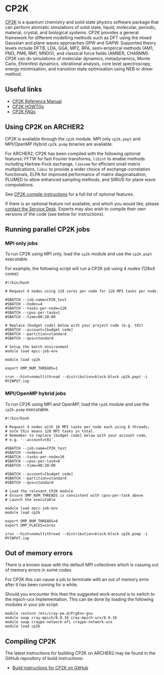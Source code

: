 # CP2K

[CP2K](https://www.cp2k.org/) is a quantum chemistry and solid state
physics software package that can perform atomistic simulations of solid
state, liquid, molecular, periodic, material, crystal, and biological
systems. CP2K provides a general framework for different modelling
methods such as DFT using the mixed Gaussian and plane waves approaches
GPW and GAPW. Supported theory levels include DFTB, LDA, GGA, MP2, RPA,
semi-empirical methods (AM1, PM3, PM6, RM1, MNDO), and classical force
fields (AMBER, CHARMM). CP2K can do simulations of molecular dynamics,
metadynamics, Monte Carlo, Ehrenfest dynamics, vibrational analysis,
core level spectroscopy, energy minimisation, and transition state
optimisation using NEB or dimer method.

## Useful links

  - [CP2K Reference Manual](https://manual.cp2k.org/#gsc.tab=0)
  - [CP2K HOWTOs](https://www.cp2k.org/howto)
  - [CP2K FAQs](https://www.cp2k.org/faq)

## Using CP2K on ARCHER2

CP2K is available through the `cp2k`
module. MPI only `cp2k.popt` and MPI/OpenMP
Hybrid `cp2k.psmp` binaries are available.

For ARCHER2, CP2K has been compiled with the following optional
features: FFTW for fast Fourier transforms,
`libint` to enable methods including
Hartree-Fock exchange, `libxsmm` for
efficient small matrix multiplications,
`libxc` to provide a wider choice of
exchange-correlation functionals, ELPA for improved performance of
matrix diagonalisation, PLUMED to allow enhanced sampling methods, and
SIRIUS for plane wave computations.

See
[CP2K compile instructions](https://github.com/cp2k/cp2k/blob/master/INSTALL.md)
for a full list of optional features.

If there is an optional feature not available, and which you would like,
please [contact the Service Desk](https://www.archer2.ac.uk/support-access/servicedesk.html).
Experts may also wish to compile their own versions of the code (see below for instructions).

## Running parallel CP2K jobs

### MPI only jobs

To run CP2K using MPI only, load the `cp2k` module and use the
`cp2k.popt` executable.

For example, the following script will run a CP2K job using 4 nodes
(128x4 cores):

```
#!/bin/bash

# Request 4 nodes using 128 cores per node for 128 MPI tasks per node.

#SBATCH --job-name=CP2K_test
#SBATCH --nodes=4
#SBATCH --tasks-per-node=128
#SBATCH --cpus-per-task=1
#SBATCH --time=00:20:00

# Replace [budget code] below with your project code (e.g. t01)
#SBATCH --account=[budget code]
#SBATCH --partition=standard
#SBATCH --qos=standard

# Setup the batch environment
module load epcc-job-env

module load cp2k

export OMP_NUM_THREADS=1

srun --hint=nomultithread --distribution=block:block cp2k.popt -i MYINPUT.inp
```

### MPI/OpenMP hybrid jobs

To run CP2K using MPI and OpenMP, load the `cp2k` module and use the
`cp2k.psmp` executable.

```
#!/bin/bash

# Request 4 nodes with 16 MPI tasks per node each using 8 threads;
# note this means 128 MPI tasks in total.
# Remember to replace [budget code] below with your account code,
# e.g. '--account=t01'.

#SBATCH --job-name=CP2K_test
#SBATCH --nodes=4
#SBATCH --tasks-per-node=16
#SBATCH --cpus-per-task=8
#SBATCH --time=00:20:00

#SBATCH --account=[budget code]
#SBATCH --partition=standard
#SBATCH --qos=standard

# Load the relevant CP2K module
# Ensure OMP_NUM_THREADS is consistent with cpus-per-task above
# Launch the executable

module load epcc-job-env
module load cp2k

export OMP_NUM_THREADS=8
export OMP_PLACES=cores

srun --hint=nomultithread --distribution=block:block cp2k.psmp -i MYINPUT.inp
```

## Out of memory errors

There is a known issue with the default MPI collectives which is casuing 
out of memory errors in some codes.

For CP2K this can cause a job to terminate with an out of memory error after 
it has been running for a while.

Should you encounter this then the suggested work-around is to switch to the 
mpich-ucx implementation. This can be done by loading the following modules
in your job script:

```
module restore /etc/cray-pe.d/PrgEnv-gnu
module swap cray-mpich/8.0.16 cray-mpich-ucx/8.0.16  
module swap craype-network-ofi craype-network-ucx 
module load cp2k
```

## Compiling CP2K

The latest instructions for building CP2K on ARCHER2 may be found in
the GitHub repository of build instructions:

   - [Build instructions for CP2K on
     GitHub](https://github.com/hpc-uk/build-instructions/tree/main/apps/CP2K/ARCHER2-CP2K-7.1)
